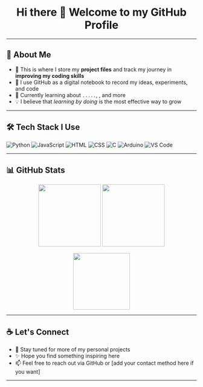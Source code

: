 <h1 align="center">Hi there 👋 Welcome to my GitHub Profile</h1>

---

## 🧠 About Me

- 🚀 This is where I store my **project files** and track my journey in **improving my coding skills**
- 🧰 I use GitHub as a digital notebook to record my ideas, experiments, and code
- 🌱 Currently learning about `.....`, , and more
- 💡 I believe that *learning by doing* is the most effective way to grow

---

## 🛠️ Tech Stack I Use

![Python](https://img.shields.io/badge/-Python-3776AB?style=flat&logo=python&logoColor=white)
![JavaScript](https://img.shields.io/badge/-JavaScript-F7DF1E?style=flat&logo=javascript&logoColor=black)
![HTML](https://img.shields.io/badge/-HTML5-E34F26?style=flat&logo=html5&logoColor=white)
![CSS](https://img.shields.io/badge/-CSS3-1572B6?style=flat&logo=css3)
![C](https://img.shields.io/badge/-C-00599C?style=flat&logo=c)
![Arduino](https://img.shields.io/badge/-Arduino-00979D?style=flat&logo=arduino&logoColor=white)
![VS Code](https://img.shields.io/badge/-VS%20Code-007ACC?style=flat&logo=visual-studio-code)

---

## 📊 GitHub Stats

<p align="center">
  <img src="https://github-readme-stats.vercel.app/api?username=noppakorn001&show_icons=true&theme=tokyonight&hide=contribs" height="165" />
  <img src="https://github-readme-streak-stats.herokuapp.com?user=noppakorn001&theme=tokyonight&date_format=M%20j%5B%2C%20Y%5D" height="165" />
</p>

<p align="center">
  <img src="https://github-readme-stats.vercel.app/api/top-langs/?username=noppakorn001&layout=compact&theme=tokyonight" height="150" />
</p>

---

## ☕ Let's Connect

- 🔭 Stay tuned for more of my personal projects
- ✨ Hope you find something inspiring here
- 📫 Feel free to reach out via GitHub or [add your contact method here if you want]

---


